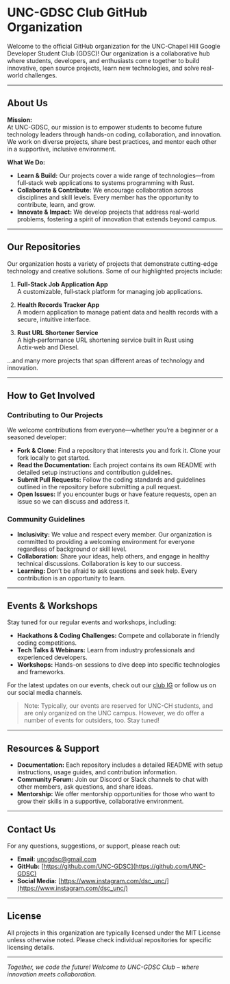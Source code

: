 # UNC-GDSC Club GitHub Organization

Welcome to the official GitHub organization for the UNC-Chapel Hill Google Developer Student Club (GDSC)! Our organization is a collaborative hub where students, developers, and enthusiasts come together to build innovative, open source projects, learn new technologies, and solve real-world challenges.

---

## About Us

**Mission:**  
At UNC-GDSC, our mission is to empower students to become future technology leaders through hands-on coding, collaboration, and innovation. We work on diverse projects, share best practices, and mentor each other in a supportive, inclusive environment.

**What We Do:**  
- **Learn & Build:** Our projects cover a wide range of technologies—from full‑stack web applications to systems programming with Rust.
- **Collaborate & Contribute:** We encourage collaboration across disciplines and skill levels. Every member has the opportunity to contribute, learn, and grow.
- **Innovate & Impact:** We develop projects that address real-world problems, fostering a spirit of innovation that extends beyond campus.

---

## Our Repositories

Our organization hosts a variety of projects that demonstrate cutting-edge technology and creative solutions. Some of our highlighted projects include:

1. **Full-Stack Job Application App**  
   A customizable, full‑stack platform for managing job applications.

2. **Health Records Tracker App**  
   A modern application to manage patient data and health records with a secure, intuitive interface.

3. **Rust URL Shortener Service**  
   A high‑performance URL shortening service built in Rust using Actix‑web and Diesel.

…and many more projects that span different areas of technology and innovation.

---

## How to Get Involved

### Contributing to Our Projects

We welcome contributions from everyone—whether you’re a beginner or a seasoned developer:
- **Fork & Clone:** Find a repository that interests you and fork it. Clone your fork locally to get started.
- **Read the Documentation:** Each project contains its own README with detailed setup instructions and contribution guidelines.
- **Submit Pull Requests:** Follow the coding standards and guidelines outlined in the repository before submitting a pull request.
- **Open Issues:** If you encounter bugs or have feature requests, open an issue so we can discuss and address it.

### Community Guidelines

- **Inclusivity:** We value and respect every member. Our organization is committed to providing a welcoming environment for everyone regardless of background or skill level.
- **Collaboration:** Share your ideas, help others, and engage in healthy technical discussions. Collaboration is key to our success.
- **Learning:** Don’t be afraid to ask questions and seek help. Every contribution is an opportunity to learn.

---

## Events & Workshops

Stay tuned for our regular events and workshops, including:
- **Hackathons & Coding Challenges:** Compete and collaborate in friendly coding competitions.
- **Tech Talks & Webinars:** Learn from industry professionals and experienced developers.
- **Workshops:** Hands-on sessions to dive deep into specific technologies and frameworks.

For the latest updates on our events, check out our [club IG](https://www.instagram.com/dsc_unc/) or follow us on our social media channels. 

> Note: Typically, our events are reserved for UNC-CH students, and are only organized on the UNC campus. However, we do offer a number of events for outsiders, too. Stay tuned!

---

## Resources & Support

- **Documentation:** Each repository includes a detailed README with setup instructions, usage guides, and contribution information.
- **Community Forum:** Join our Discord or Slack channels to chat with other members, ask questions, and share ideas.
- **Mentorship:** We offer mentorship opportunities for those who want to grow their skills in a supportive, collaborative environment.

---

## Contact Us

For any questions, suggestions, or support, please reach out:
- **Email:** [uncgdsc@gmail.com](uncgdsc@gmail.com)
- **GitHub:** [https://github.com/UNC-GDSC](https://github.com/UNC-GDSC)
- **Social Media:** [https://www.instagram.com/dsc_unc/](https://www.instagram.com/dsc_unc/)

---

## License

All projects in this organization are typically licensed under the MIT License unless otherwise noted. Please check individual repositories for specific licensing details.

---

*Together, we code the future! Welcome to UNC-GDSC Club – where innovation meets collaboration.* 
